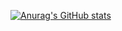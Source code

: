 [![Anurag's GitHub stats](https://github-readme-stats.vercel.app/api?username=manuelmoeri)](https://github.com/anuraghazra/github-readme-stats)

